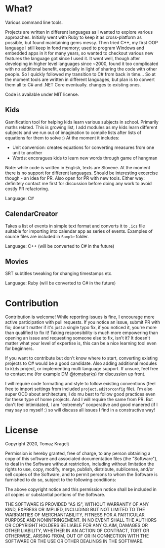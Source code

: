 # What?

Various command line tools.

Projects are written in different languages as I wanted to explore various approaches. Initially went with Ruby to keep it as cross-platform as possible, but found maintaining gems messy. Then tried C++, my first OOP language I still keep in fond memory; used to program Windows and embedded apps in it for many years, so wanted to checkout various new features the language got since I used it. It went well, though after developing in higher level languages since ~2000, found it too complicated with no additional benefit, especially in light of sharing the code with other people. So I quickly followed my transition to C# from back in time... So at the moment tools are written in different languages, but plan is to convert them all to C# and .NET Core eventually. changes to existing ones.

Code is available under MIT license.

## Kids

Gamification tool for helping kids learn various subjects in school. Primarily maths related. This is growing list, I add modules as my kids learn different subjects and we run out of imagination to compile lists after lists of equations for them to solve :) At the moment it includes:

- Unit conversion: creates equations for converting measures from one unit to another
- Words: encoragues kids to learn new words through game of hangman

Note: while code is written in English, texts are Slovene. At the moment there is no support for different languages. Should be interesting excercise though - an idea for PR. Also open for PR with new tools. Either way: definitely contact me first for discussion before doing any work to avoid costly PR refactoring.

Language: C#

## CalendarCreator

Takes a list of events in simple text format and converts it to `.ics` file suitable for importing into calendar app as series of events. Examples of source files are included in `Sample` folder.

Language: C++ (will be converted to C# in the future)

## Movies

SRT subtitles tweaking for changing timestamps etc.

Language: Ruby (will be converted to C# in the future)


# Contribution

Contribution is welcome! While reporting issues is fine, I encourage more active participation with pull requests. If you notice an issue, submit PR with fix; doesn't matter if it's just a single typo fix, if you noticed it, you're more than qualified to fix it! Taking responsibility is much more empowering than opening an issue and requesting someone else to fix, isn't it? It doesn't matter what your level of expertise is, this can be a nice learning tool even for beginners.

If you want to contribute but don't know where to start, converting existing projects to C# would be a good candidate. Also adding additional modules to `Kids` project, or implementing multi language support. If unsure, feel free to contact me (for example DM [@tomsbarks](https://twitter.com/tomsbarks)) for discussion up front.

I will require code formatting and style to follow existing conventions (feel free to import settings from included `project.editorconfig` file). I'm also super OCD about architecture; I do mu best to follow good practices even for these type of home projects. And I will require the same from PR. But don't feel intimidated, I am "extremely" cooperative and good manered (if I may say so myself :) so will discuss all issues I find in a constructive way!


# License

Copyright 2020, Tomaz Kragelj

Permission is hereby granted, free of charge, to any person obtaining a copy of this software and associated documentation files (the "Software"), to deal in the Software without restriction, including without limitation the rights to use, copy, modify, merge, publish, distribute, sublicense, and/or sell copies of the Software, and to permit persons to whom the Software is furnished to do so, subject to the following conditions:

The above copyright notice and this permission notice shall be included in all copies or substantial portions of the Software.

THE SOFTWARE IS PROVIDED "AS IS", WITHOUT WARRANTY OF ANY KIND, EXPRESS OR IMPLIED, INCLUDING BUT NOT LIMITED TO THE WARRANTIES OF MERCHANTABILITY, FITNESS FOR A PARTICULAR PURPOSE AND NONINFRINGEMENT. IN NO EVENT SHALL THE AUTHORS OR COPYRIGHT HOLDERS BE LIABLE FOR ANY CLAIM, DAMAGES OR OTHER LIABILITY, WHETHER IN AN ACTION OF CONTRACT, TORT OR OTHERWISE, ARISING FROM, OUT OF OR IN CONNECTION WITH THE SOFTWARE OR THE USE OR OTHER DEALINGS IN THE SOFTWARE.